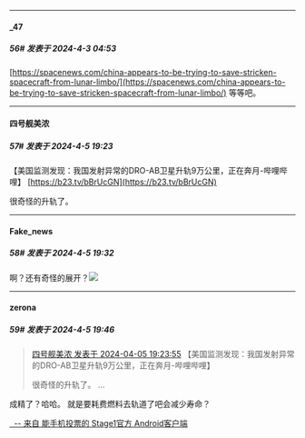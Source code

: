 ﻿
*****

####  _47  
##### 56#       发表于 2024-4-3 04:53

[https://spacenews.com/china-appears-to-be-trying-to-save-stricken-spacecraft-from-lunar-limbo/](https://spacenews.com/china-appears-to-be-trying-to-save-stricken-spacecraft-from-lunar-limbo/)
等等吧。


*****

####  四号舰美浓  
##### 57#       发表于 2024-4-5 19:23

【美国监测发现：我国发射异常的DRO-AB卫星升轨9万公里，正在奔月-哔哩哔哩】 [https://b23.tv/bBrUcGN](https://b23.tv/bBrUcGN)

很奇怪的升轨了。


*****

####  Fake_news  
##### 58#       发表于 2024-4-5 19:32

啊？还有奇怪的展开？<img src="https://static.saraba1st.com/image/smiley/face2017/105.png" referrerpolicy="no-referrer">


*****

####  zerona  
##### 59#       发表于 2024-4-5 19:46

<blockquote><a href="httphttps://bbs.saraba1st.com/2b/forum.php?mod=redirect&amp;goto=findpost&amp;pid=64492562&amp;ptid=2175529" target="_blank">四号舰美浓 发表于 2024-04-05 19:23:55</a>
【美国监测发现：我国发射异常的DRO-AB卫星升轨9万公里，正在奔月-哔哩哔哩】 

很奇怪的升轨了。 ...</blockquote>成精了？哈哈。
就是要耗费燃料去轨道了吧会减少寿命？

[  -- 来自 能手机投票的 Stage1官方 Android客户端](https://www.coolapk.com/apk/140634)


